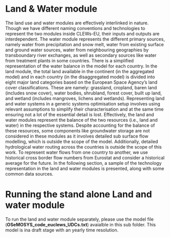# Land & Water module
The land use and water modules are effectively interlinked in nature. Though we have different naming conventions and technologies to represent the two modules inside CLEWs-EU, their inputs and outputs are interdependent. The water module represents the different primary sources, namely water from precipitation and snow melt, water from existing surface and ground water sources, water from neighbouring geographies by transboundary river exchanges, as well as secondary sources like water from treatment plants in some countries.  There is a simplified representation of the water balance in the model for each country.  In the land module, the total land available in the continent (in the aggregated model) and in each country (in the disaggregated model) is divided into eight major land categories based on the European Space Agency’s land cover classifications. These are namely: grassland, cropland, baren land (includes snow cover), water bodies, shrubland, forest cover, built up land, and wetland (includes mangroves, lichens and wetlands). Representing land and water systems in a generic systems optimisation setup involves using relevant assumptions to simplify their characterisation and at the same time ensuring not a lot of the essential detail is lost. Effectively, the land and water modules represent the balance of the two resources (i.e., land and water) in the respective systems. Despite accounting for the balance of these resources, some components like groundwater storage are not considered in these modules as it involves detailed sub surface flow modelling, which is outside the scope of the model. Additionally, detailed hydrological water routing across the countries is outside the scope of this work. To represent water flows from one country to another, we use historical cross border flow numbers from Eurostat and consider a historical average for the future. In the following section, a sample of the technology representation in the land and water modules is presented, along with some common data sources. 

# Running the stand alone Land and water module
To run the land and water module separately, please use the model file (**OSeMOSYS_code_euclews_UDCs.txt**) avaialble in this sub folder. This model is ina draft stage with an yearly time resolution.
